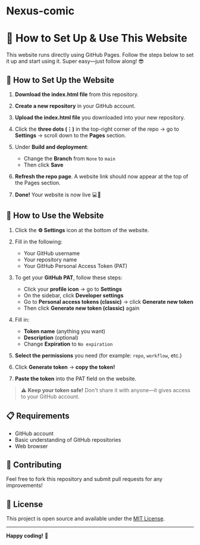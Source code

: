 # Nexus-comic

# 🚀 How to Set Up & Use This Website

This website runs directly using GitHub Pages. Follow the steps below to set it up and start using it. Super easy—just follow along! 😎

## 🔧 How to Set Up the Website

1. **Download the index.html file** from this repository.

2. **Create a new repository** in your GitHub account.

3. **Upload the index.html file** you downloaded into your new repository.

4. Click the **three dots (⋮)** in the top-right corner of the repo → go to **Settings** → scroll down to the **Pages** section.

5. Under **Build and deployment**:
   - Change the **Branch** from `None` to `main`
   - Then click **Save**

6. **Refresh the repo page**. A website link should now appear at the top of the Pages section.

7. **Done!** Your website is now live 💻🎉

## 🧪 How to Use the Website

1. Click the **⚙️ Settings** icon at the bottom of the website.

2. Fill in the following:
   - Your GitHub username
   - Your repository name
   - Your GitHub Personal Access Token (PAT)

3. To get your **GitHub PAT**, follow these steps:
   - Click your **profile icon** → go to **Settings**
   - On the sidebar, click **Developer settings**
   - Go to **Personal access tokens (classic)** → click **Generate new token**
   - Then click **Generate new token (classic)** again

4. Fill in:
   - **Token name** (anything you want)
   - **Description** (optional)
   - Change **Expiration** to `No expiration`

5. **Select the permissions** you need (for example: `repo`, `workflow`, etc.)

6. Click **Generate token** → **copy the token!**

7. **Paste the token** into the PAT field on the website.

> ⚠️ **Keep your token safe!** Don't share it with anyone—it gives access to your GitHub account.

## 📋 Requirements

- GitHub account
- Basic understanding of GitHub repositories
- Web browser

## 🤝 Contributing

Feel free to fork this repository and submit pull requests for any improvements!

## 📄 License

This project is open source and available under the [MIT License](LICENSE).

---

**Happy coding!** 🎉
